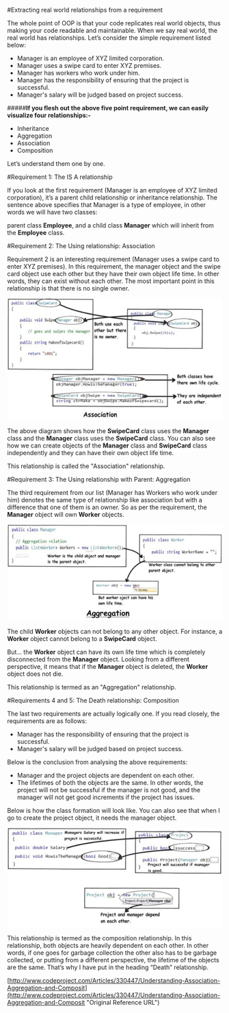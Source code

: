 #Extracting real world relationships from a requirement

The whole point of OOP is that your code replicates real world objects, thus making your code readable and maintainable. When we say real world, the real world has relationships. Let’s consider the simple requirement listed below:

- Manager is an employee of XYZ limited corporation.
- Manager uses a swipe card to enter XYZ premises.
- Manager has workers who work under him.
- Manager has the responsibility of ensuring that the project is successful.
- Manager's salary will be judged based on project success.

#####**If you flesh out the above five point requirement, we can easily visualize four relationships:-**

- Inheritance
- Aggregation
- Association
- Composition

Let’s understand them one by one.

#Requirement 1: The IS A relationship

If you look at the first requirement (Manager is an employee of XYZ limited corporation), it’s a parent child relationship or inheritance relationship. The sentence above specifies that Manager is a type of employee, in other words we will have two classes:

parent class **Employee**, and a child class **Manager** which will inherit from the **Employee** class.

#Requirement 2: The Using relationship: Association

Requirement 2 is an interesting requirement (Manager uses a swipe card to enter XYZ premises). In this requirement, the manager object and the swipe card object use each other but they have their own object life time. In other words, they can exist without each other. The most important point in this relationship is that there is no single owner.

![alt text](./Images/relation1.png "Association")



The above diagram shows how the **SwipeCard** class uses the **Manager** class and the **Manager** class uses the **SwipeCard** class. You can also see how we can create objects of the **Manager** class and **SwipeCard** class independently and they can have their own object life time.

This relationship is called the "Association" relationship.

#Requirement 3: The Using relationship with Parent: Aggregation

The third requirement from our list (Manager has Workers who work under him) denotes the same type of relationship like association but with a difference that one of them is an owner. So as per the requirement, the **Manager** object will own **Worker** objects.

![alt text](./Images/relation2.png "Aggregation")

The child **Worker** objects can not belong to any other object. For instance, a **Worker** object cannot belong to a **SwipeCard** object.

But… the **Worker** object can have its own life time which is completely disconnected from the **Manager** object. Looking from a different perspective, it means that if the **Manager** object is deleted, the **Worker** object does not die.

This relationship is termed as an "Aggregation" relationship.

#Requirements 4 and 5: The Death relationship: Composition

The last two requirements are actually logically one. If you read closely, the requirements are as follows:

- Manager has the responsibility of ensuring that the project is successful.
- Manager's salary will be judged based on project success.

Below is the conclusion from analysing the above requirements:

- Manager and the project objects are dependent on each other.
- The lifetimes of both the objects are the same. In other words, the project will not be successful if the manager is not good, and the manager will not get good increments if the project has issues.

Below is how the class formation will look like. You can also see that when I go to create the project object, it needs the manager object.

![alt text](./Images/relation3.png "Composition")

This relationship is termed as the composition relationship. In this relationship, both objects are heavily dependent on each other. In other words, if one goes for garbage collection the other also has to be garbage collected, or putting from a different perspective, the lifetime of the objects are the same. That’s why I have put in the heading “Death” relationship.

[http://www.codeproject.com/Articles/330447/Understanding-Association-Aggregation-and-Composit](http://www.codeproject.com/Articles/330447/Understanding-Association-Aggregation-and-Composit "Original Reference URL")